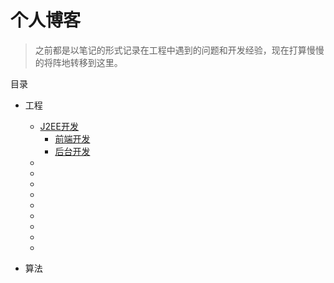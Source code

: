 # 个人博客

> 之前都是以笔记的形式记录在工程中遇到的问题和开发经验，现在打算慢慢的将阵地转移到这里。

目录

* 工程
   * [J2EE开发]()
      * [前端开发]()
      * [后台开发]()
   * []()
   * []()
   * []()
   * []()
   * []()
   * []()
   * []()
   * []()
   * []()

* 算法
